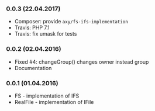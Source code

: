 ### 0.0.3 (22.04.2017)

* Composer: provide `axy/fs-ifs-implementation`
* Travis: PHP 7.1
* Travis: fix umask for tests

### 0.0.2 (02.04.2016)

* Fixed #4: changeGroup() changes owner instead group
* Documentation

### 0.0.1 (01.04.2016)

* FS - implementation of IFS
* RealFile - implementation of IFile
